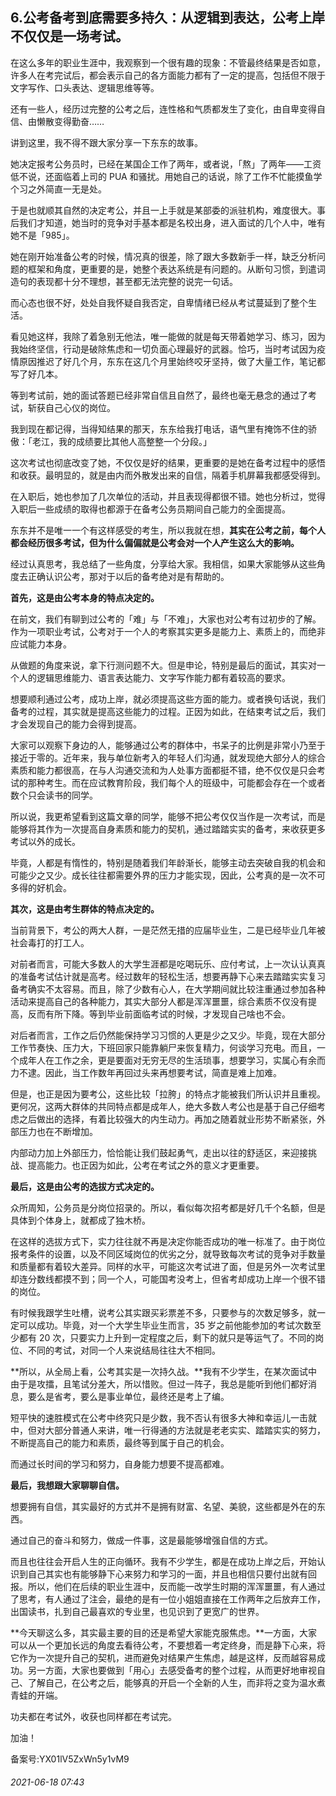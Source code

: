 ## 6.公考备考到底需要多持久：从逻辑到表达，公考上岸不仅仅是一场考试。
在这么多年的职业生涯中，我观察到一个很有趣的现象：不管最终结果是否如意，许多人在考完试后，都会表示自己的各方面能力都有了一定的提高，包括但不限于文字写作、口头表达、逻辑思维等等。


还有一些人，经历过完整的公考之后，连性格和气质都发生了变化，由自卑变得自信、由懒散变得勤奋……


讲到这里，我不得不跟大家分享一下东东的故事。


她决定报考公务员时，已经在某国企工作了两年，或者说，「熬」了两年——工资低不说，还面临着上司的 PUA 和骚扰。用她自己的话说，除了工作不忙能摸鱼学个习之外简直一无是处。


于是也就顺其自然的决定考公，并且一上手就是某部委的派驻机构，难度很大。事后我们才知道，她当时的竞争对手基本都是名校出身，进入面试的几个人中，唯有她不是「985」。


她在刚开始准备公考的时候，情况真的很差，除了跟大多数新手一样，缺乏分析问题的框架和角度，更重要的是，她整个表达系统是有问题的。从断句习惯，到遣词造句的表现都十分不理想，甚至都无法完整的说完一句话。


而心态也很不好，处处自我怀疑自我否定，自卑情绪已经从考试蔓延到了整个生活。


看见她这样，我除了着急别无他法，唯一能做的就是每天带着她学习、练习，因为我始终坚信，行动是破除焦虑和一切负面心理最好的武器。恰巧，当时考试因为疫情原因推迟了好几个月，东东在这几个月里始终咬牙坚持，做了大量工作，笔记都写了好几本。


等到考试前，她的面试答题已经非常自信且自然了，最终也毫无悬念的通过了考试，斩获自己心仪的岗位。


我到现在都记得，当得知结果的那天，东东给我打电话，语气里有掩饰不住的骄傲：「老江，我的成绩要比其他人高整整一个分段。」


这次考试也彻底改变了她，不仅仅是好的结果，更重要的是她在备考过程中的感悟和收获。最明显的，就是由内而外散发出来的自信，隔着手机屏幕我都感受得到。


在入职后，她也参加了几次单位的活动，并且表现得都很不错。她也分析过，觉得入职后一些成绩的取得也都源于在备考公务员期间自己能力的全面提高。


东东并不是唯一一个有这样感受的考生，所以我就在想，**其实在公考之前，每个人都会经历很多考试，但为什么偏偏就是公考会对一个人产生这么大的影响。**


经过认真思考，我总结了一些角度，分享给大家。我相信，如果大家能够从这些角度去正确认识公考，那对于以后的备考绝对是有帮助的。


**首先，这是由公考本身的特点决定的。**


在前文，我们有聊到过公考的「难」与「不难」，大家也对公考有过初步的了解。作为一项职业考试，公考对于一个人的考察其实更多是能力上、素质上的，而绝非应试能力本身。


从做题的角度来说，拿下行测问题不大。但是申论，特别是最后的面试，其实对一个人的逻辑思维能力、语言表达能力、文字写作能力都有着较高的要求。


想要顺利通过公考，成功上岸，就必须提高这些方面的能力。或者换句话说，我们备考的过程，其实就是提高这些能力的过程。正因为如此，在结束考试之后，我们才会发现自己的能力会得到提高。


大家可以观察下身边的人，能够通过公考的群体中，书呆子的比例是非常小乃至于接近于零的。近年来，我与单位新考入的年轻人们沟通，就发现绝大部分人的综合素质和能力都很高，在与人沟通交流和为人处事方面都挺不错，绝不仅仅是只会考试的那种考生。而在应试教育阶段，我们每个人的班级中，可能都会存在一个或者数个只会读书的同学。


所以说，我更希望看到这篇文章的同学，能够不把公考仅仅当作是一次考试，而是能够将其作为一次提高自身素质和能力的契机，通过踏踏实实的备考，来收获更多考试以外的成长。


毕竟，人都是有惰性的，特别是随着我们年龄渐长，能够主动去突破自我的机会和可能少之又少。成长往往都需要外界的压力才能实现，因此，公考真的是一次不可多得的好机会。


**其次，这是由考生群体的特点决定的。**


当前背景下，考公的两大人群，一是茫然无措的应届毕业生，二是已经毕业几年被社会毒打的打工人。


对前者而言，可能大多数人的大学生涯都是吃喝玩乐、应付考试，上一次认认真真的准备考试估计就是高考。经过数年的轻松生活，想要再静下心来去踏踏实实复习备考确实不太容易。而且，除了少数有心人，在大学期间就比较注重通过参加各种活动来提高自己的各种能力，其实大部分人都是浑浑噩噩，综合素质不仅没有提高，反而有所下降。等到毕业前面临考试的时候，才发现自己啥也不会。


对后者而言，工作之后仍然能保持学习习惯的人更是少之又少。毕竟，现在大部分工作节奏快、压力大，下班回家只能靠躺尸来恢复精力，何谈学习充电。而且，一个成年人在工作之余，更是要面对无穷无尽的生活琐事，想要学习，实属心有余而力不逮。因此，当工作数年再回过头来再想要考试，简直是难上加难。


但是，也正是因为要考公，这些比较「拉胯」的特点才能被我们所认识并且重视。更何况，这两大群体的共同特点都是成年人，绝大多数人考公也是基于自己仔细考虑之后做出的选择，有着比较强大的内生动力。再加之随着就业形势不断紧张，外部压力也在不断增加。


内部动力加上外部压力，恰恰能让我们鼓起勇气，走出以往的舒适区，来迎接挑战、提高能力。也正因为如此，公考在考试之外的意义才更重要。


**最后，这是由公考的选拔方式决定的。**


众所周知，公务员是分岗位招录的。所以，看似每次招考都是好几千个名额，但是具体到个体身上，就都成了独木桥。


在这样的选拔方式下，实力往往就不再是决定你能否成功的唯一标准了。由于岗位报考条件的设置，以及不同区域岗位的优劣之分，就导致每次考试的竞争对手数量和质量都有着较大差异。同样的水平，可能这次考试进了面，但是另外一次考试里却连分数线都摸不到；同一个人，可能国考没考上，但省考却成功上岸一个很不错的岗位。


有时候我跟学生吐槽，说考公其实跟买彩票差不多，只要参与的次数足够多，就一定可以成功。毕竟，对一个大学生毕业生而言，35 岁之前他能参加的考试次数至少都有 20 次，只要实力上升到一定程度之后，剩下的就只是等运气了。不同的岗位、不同的考试，对同一个人来说结局往往大不相同。


**所以，从全局上看，公考其实是一次持久战。**我有不少学生，在某次面试中由于是攻擂，且笔试分差大，所以惜败。但过一阵子，我总是能听到他们都好消息，要么是省考，要么是事业单位，最终还是考上了编。


短平快的速胜模式在公考中终究只是少数，我不否认有很多大神和幸运儿一击就中，但对大部分普通人来讲，唯一行得通的方法就是老老实实、踏踏实实的努力，不断提高自己的能力和素质，最终等到属于自己的机会。


而通过长时间的学习和努力，自身能力想要不提高都难。


**最后，我想跟大家聊聊自信。**


想要拥有自信，其实最好的方式并不是拥有财富、名望、美貌，这些都是外在的东西。


通过自己的奋斗和努力，做成一件事，这是最能够增强自信的方式。


而且也往往会开启人生的正向循环。我有不少学生，都是在成功上岸之后，开始认识到自己其实也有能够静下心来努力和学习的一面，并且也相信只要付出就有回报。所以，他们在后续的职业生涯中，反而能一改学生时期的浑浑噩噩，有人通过了思考，有人通过了注会，最绝的是有一位小姐姐直接在工作两年之后放弃工作，出国读书，扎到自己最喜欢的专业里，也见识到了更宽广的世界。


**今天聊这么多，其实最主要的目的还是希望大家能克服焦虑。**一方面，大家可以从一个更加长远的角度去看待公考，不要想着一考定终身，而是静下心来，将它作为一次提升自己的契机，进而避免对结果产生焦虑，越是这样，反而越容易成功。另一方面，大家也要做到「用心」去感受备考的整个过程，从而更好地审视自己、了解自己，在公考之后，能够真的开启一个全新的人生，而非将之变为温水煮青蛙的开端。


功夫都在考试外，收获也同样都在考试完。


加油！


备案号:YX01lV5ZxWn5y1vM9


###### 2021-06-18 07:43
